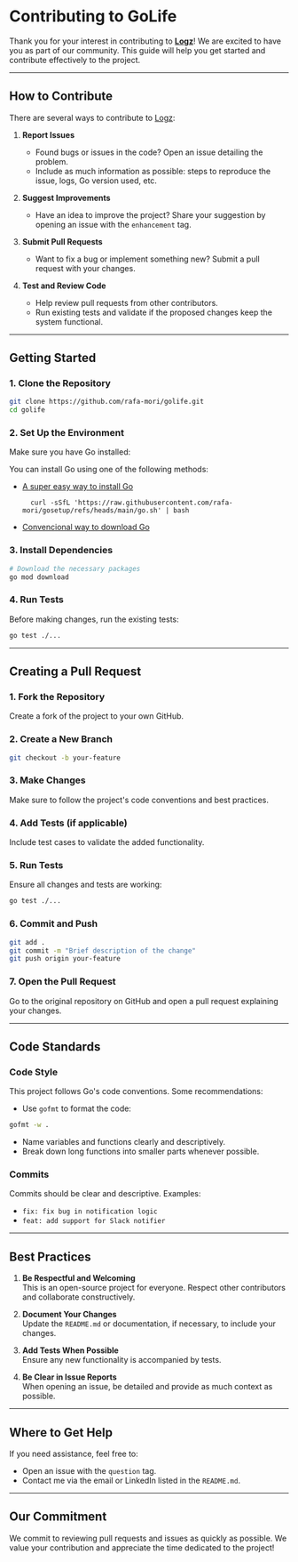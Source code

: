 # **Contributing to GoLife**

Thank you for your interest in contributing to **[Logz](https://github.com/rafa-mori/golife)**! We are excited to have you as part of our community. This guide will help you get started and contribute effectively to the project.

---

## **How to Contribute**

There are several ways to contribute to [Logz](https://github.com/rafa-mori/golife):

1. **Report Issues**
   - Found bugs or issues in the code? Open an issue detailing the problem.
   - Include as much information as possible: steps to reproduce the issue, logs, Go version used, etc.

2. **Suggest Improvements**
   - Have an idea to improve the project? Share your suggestion by opening an issue with the `enhancement` tag.

3. **Submit Pull Requests**
   - Want to fix a bug or implement something new? Submit a pull request with your changes.

4. **Test and Review Code**
   - Help review pull requests from other contributors.
   - Run existing tests and validate if the proposed changes keep the system functional.

---

## **Getting Started**

### 1. **Clone the Repository**
```bash
git clone https://github.com/rafa-mori/golife.git
cd golife
```

### 2. **Set Up the Environment**
Make sure you have Go installed:

You can install Go using one of the following methods:

- [A super easy way to install Go](https://github.com/rafa-mori/gosetup)
  ```shell
    curl -sSfL 'https://raw.githubusercontent.com/rafa-mori/gosetup/refs/heads/main/go.sh' | bash
  ```

- [Convencional way to download Go](https://go.dev/dl/)

### 3. **Install Dependencies**
```bash
# Download the necessary packages
go mod download
```

### 4. **Run Tests**
Before making changes, run the existing tests:
```bash
go test ./...
```

---

## **Creating a Pull Request**

### **1. Fork the Repository**
Create a fork of the project to your own GitHub.

### **2. Create a New Branch**
```bash
git checkout -b your-feature
```

### **3. Make Changes**
Make sure to follow the project's code conventions and best practices.

### **4. Add Tests (if applicable)**
Include test cases to validate the added functionality.

### **5. Run Tests**
Ensure all changes and tests are working:
```bash
go test ./...
```

### **6. Commit and Push**
```bash
git add .
git commit -m "Brief description of the change"
git push origin your-feature
```

### **7. Open the Pull Request**
Go to the original repository on GitHub and open a pull request explaining your changes.

---

## **Code Standards**

### **Code Style**
This project follows Go's code conventions. Some recommendations:
- Use `gofmt` to format the code:
```bash
gofmt -w .
```

- Name variables and functions clearly and descriptively.
- Break down long functions into smaller parts whenever possible.

### **Commits**
Commits should be clear and descriptive. Examples:
- `fix: fix bug in notification logic`
- `feat: add support for Slack notifier`

---

## **Best Practices**

1. **Be Respectful and Welcoming**  
   This is an open-source project for everyone. Respect other contributors and collaborate constructively.

2. **Document Your Changes**  
   Update the `README.md` or documentation, if necessary, to include your changes.

3. **Add Tests When Possible**  
   Ensure any new functionality is accompanied by tests.

4. **Be Clear in Issue Reports**  
   When opening an issue, be detailed and provide as much context as possible.

---

## **Where to Get Help**

If you need assistance, feel free to:
- Open an issue with the `question` tag.
- Contact me via the email or LinkedIn listed in the `README.md`.

---

## **Our Commitment**

We commit to reviewing pull requests and issues as quickly as possible. We value your contribution and appreciate the time dedicated to the project!
